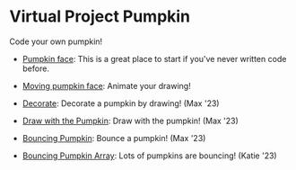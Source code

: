 # Virtual Project Pumpkin

<div id="sketch">
</div>

<script src="p5/p5.js"></script>
<script src="face.js"></script>

Code your own pumpkin!

* [Pumpkin face](face.html): This is a great place to start if you've never
    written code before.

* [Moving pumpkin face](moving_face.html): Animate your drawing!

* [Decorate](decorate.html): Decorate a pumpkin by drawing! (Max '23)

* [Draw with the Pumpkin](drawWithPumpkin.html): Draw with the pumpkin! (Max '23)

* [Bouncing Pumpkin](bounce.html): Bounce a pumpkin! (Max '23)

* [Bouncing Pumpkin Array](bouncing_pumpkins_array.html): Lots of pumpkins are bouncing! (Katie '23)

<br/>



